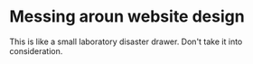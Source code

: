 # Messing aroun website design
This is like a small laboratory disaster drawer.
Don't take it into consideration.
